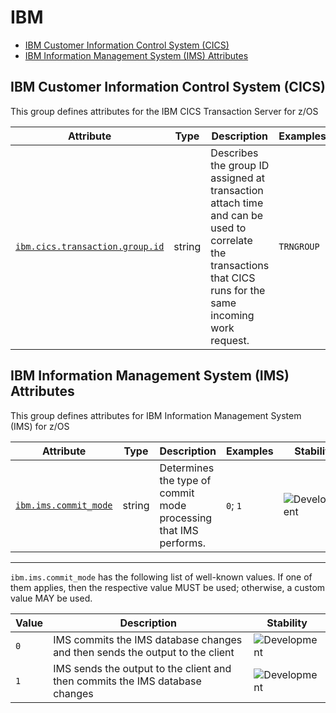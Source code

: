<!-- NOTE: THIS FILE IS AUTOGENERATED. DO NOT EDIT BY HAND. -->
<!-- see templates/registry/markdown/attribute_namespace.md.j2 -->

# IBM

- [IBM Customer Information Control System (CICS)](#ibm-customer-information-control-system-cics)
- [IBM Information Management System (IMS) Attributes](#ibm-information-management-system-ims-attributes)

## IBM Customer Information Control System (CICS)

This group defines attributes for the IBM CICS Transaction Server for z/OS

| Attribute | Type | Description | Examples | Stability |
|---|---|---|---|---|
| <a id="ibm-cics-transaction-group-id" href="#ibm-cics-transaction-group-id">`ibm.cics.transaction.group.id`</a> | string | Describes the group ID assigned at transaction attach time and can be used to correlate the transactions that CICS runs for the same incoming work request. | `TRNGROUP` | ![Development](https://img.shields.io/badge/-development-blue) |

## IBM Information Management System (IMS) Attributes

This group defines attributes for IBM Information Management System (IMS) for z/OS

| Attribute | Type | Description | Examples | Stability |
|---|---|---|---|---|
| <a id="ibm-ims-commit-mode" href="#ibm-ims-commit-mode">`ibm.ims.commit_mode`</a> | string | Determines the type of commit mode processing that IMS performs. | `0`; `1` | ![Development](https://img.shields.io/badge/-development-blue) |

---

`ibm.ims.commit_mode` has the following list of well-known values. If one of them applies, then the respective value MUST be used; otherwise, a custom value MAY be used.

| Value  | Description | Stability |
|---|---|---|
| `0` | IMS commits the IMS database changes and then sends the output to the client | ![Development](https://img.shields.io/badge/-development-blue) |
| `1` | IMS sends the output to the client and then commits the IMS database changes | ![Development](https://img.shields.io/badge/-development-blue) |
